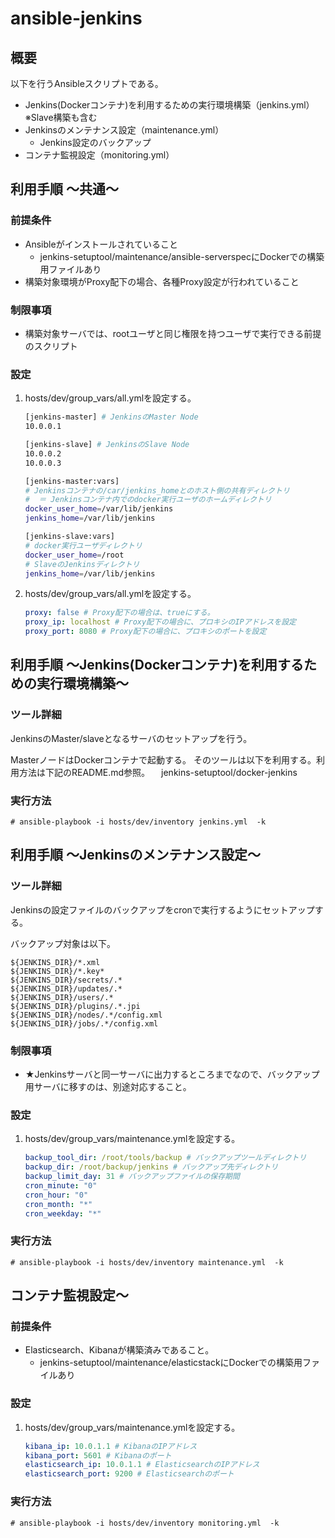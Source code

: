 # ansible-jenkins

## 概要

以下を行うAnsibleスクリプトである。

- Jenkins(Dockerコンテナ)を利用するための実行環境構築（jenkins.yml）  
   ※Slave構築も含む
- Jenkinsのメンテナンス設定（maintenance.yml）
  - Jenkins設定のバックアップ
- コンテナ監視設定（monitoring.yml）

## 利用手順 ～共通～

### 前提条件

- Ansibleがインストールされていること
  - jenkins-setuptool/maintenance/ansible-serverspecにDockerでの構築用ファイルあり
- 構築対象環境がProxy配下の場合、各種Proxy設定が行われていること

### 制限事項

- 構築対象サーバでは、rootユーザと同じ権限を持つユーザで実行できる前提のスクリプト

### 設定
1. hosts/dev/group_vars/all.ymlを設定する。
   ```sh
   [jenkins-master] # JenkinsのMaster Node
   10.0.0.1 
   
   [jenkins-slave] # JenkinsのSlave Node
   10.0.0.2
   10.0.0.3
   
   [jenkins-master:vars]
   # Jenkinsコンテナの/car/jenkins_homeとのホスト側の共有ディレクトリ
   #  ＝ Jenkinsコンテナ内でのdocker実行ユーザのホームディレクトリ
   docker_user_home=/var/lib/jenkins
   jenkins_home=/var/lib/jenkins
   
   [jenkins-slave:vars]
   # docker実行ユーザディレクトリ
   docker_user_home=/root
   # SlaveのJenkinsディレクトリ
   jenkins_home=/var/lib/jenkins
   ```

2. hosts/dev/group_vars/all.ymlを設定する。
   ```yaml
   proxy: false # Proxy配下の場合は、trueにする。
   proxy_ip: localhost # Proxy配下の場合に、プロキシのIPアドレスを設定
   proxy_port: 8080 # Proxy配下の場合に、プロキシのポートを設定
   ```

## 利用手順 ～Jenkins(Dockerコンテナ)を利用するための実行環境構築～

### ツール詳細

JenkinsのMaster/slaveとなるサーバのセットアップを行う。

MasterノードはDockerコンテナで起動する。
そのツールは以下を利用する。利用方法は下記のREADME.md参照。
　jenkins-setuptool/docker-jenkins

### 実行方法

```
# ansible-playbook -i hosts/dev/inventory jenkins.yml  -k
```

## 利用手順 ～Jenkinsのメンテナンス設定～

### ツール詳細
Jenkinsの設定ファイルのバックアップをcronで実行するようにセットアップする。

バックアップ対象は以下。
```
${JENKINS_DIR}/*.xml
${JENKINS_DIR}/*.key*
${JENKINS_DIR}/secrets/.*
${JENKINS_DIR}/updates/.*
${JENKINS_DIR}/users/.*
${JENKINS_DIR}/plugins/.*.jpi
${JENKINS_DIR}/nodes/.*/config.xml
${JENKINS_DIR}/jobs/.*/config.xml
```

### 制限事項

- ★Jenkinsサーバと同一サーバに出力するところまでなので、バックアップ用サーバに移すのは、別途対応すること。

### 設定

1. hosts/dev/group_vars/maintenance.ymlを設定する。
   ```yaml
   backup_tool_dir: /root/tools/backup # バックアップツールディレクトリ
   backup_dir: /root/backup/jenkins # バックアップ先ディレクトリ
   backup_limit_day: 31 # バックアップファイルの保存期間
   cron_minute: "0"
   cron_hour: "0"
   cron_month: "*"
   cron_weekday: "*"
   ```

### 実行方法

```
# ansible-playbook -i hosts/dev/inventory maintenance.yml  -k
```

## コンテナ監視設定～

### 前提条件

- Elasticsearch、Kibanaが構築済みであること。
  - jenkins-setuptool/maintenance/elasticstackにDockerでの構築用ファイルあり

### 設定

1. hosts/dev/group_vars/maintenance.ymlを設定する。
   ```yaml
   kibana_ip: 10.0.1.1 # KibanaのIPアドレス
   kibana_port: 5601 # Kibanaのポート
   elasticsearch_ip: 10.0.1.1 # ElasticsearchのIPアドレス
   elasticsearch_port: 9200 # Elasticsearchのポート
   ```

### 実行方法
```
# ansible-playbook -i hosts/dev/inventory monitoring.yml  -k
```
